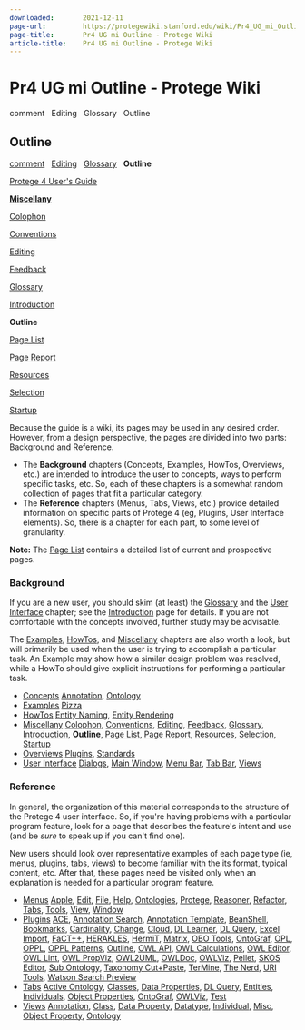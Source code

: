 ```yaml
---
downloaded:       2021-12-11
page-url:         https://protegewiki.stanford.edu/wiki/Pr4_UG_mi_Outline
page-title:       Pr4 UG mi Outline - Protege Wiki
article-title:    Pr4 UG mi Outline - Protege Wiki
---
```

# Pr4 UG mi Outline - Protege Wiki

comment  
Editing  
Glossary  
Outline
## Outline

[comment][1]   [Editing][2]   [Glossary][3]   __Outline__

[Protege 4 User's Guide][4]

[__Miscellany__][5]

[Colophon][6]

[Conventions][7]

[Editing][8]

[Feedback][9]

[Glossary][10]

[Introduction][11]

__Outline__

[Page List][12]

[Page Report][13]

[Resources][14]

[Selection][15]

[Startup][16]

Because the guide is a wiki, its pages may be used in any desired order. However, from a design perspective, the pages are divided into two parts: Background and Reference.

-   The __Background__ chapters (Concepts, Examples, HowTos, Overviews, etc.) are intended to introduce the user to concepts, ways to perform specific tasks, etc. So, each of these chapters is a somewhat random collection of pages that fit a particular category.
-   The __Reference__ chapters (Menus, Tabs, Views, etc.) provide detailed information on specific parts of Protege 4 (eg, Plugins, User Interface elements). So, there is a chapter for each part, to some level of granularity.

__Note:__ The [Page List][17] contains a detailed list of current and prospective pages.

### Background

If you are a new user, you should skim (at least) the [Glossary][18] and the [User Interface][19] chapter; see the [Introduction][20] page for details. If you are not comfortable with the concepts involved, further study may be advisable.

The [Examples][21], [HowTos][22], and [Miscellany][23] chapters are also worth a look, but will primarily be used when the user is trying to accomplish a particular task. An Example may show how a similar design problem was resolved, while a HowTo should give explicit instructions for performing a particular task.

-   [Concepts][24]
    [Annotation][25], [Ontology][26]
-   [Examples][27]
    [Pizza][28]
-   [HowTos][29]
    [Entity Naming][30], [Entity Rendering][31]
-   [Miscellany][32]
    [Colophon][33], [Conventions][34], [Editing][35], [Feedback][36], [Glossary][37], [Introduction][38], __Outline__, [Page List][39], [Page Report][40], [Resources][41], [Selection][42], [Startup][43]
-   [Overviews][44]
    [Plugins][45], [Standards][46]
-   [User Interface][47]
    [Dialogs][48], [Main Window][49], [Menu Bar][50], [Tab Bar][51], [Views][52]

### Reference

In general, the organization of this material corresponds to the structure of the Protege 4 user interface. So, if you're having problems with a particular program feature, look for a page that describes the feature's intent and use (and be *sure* to speak up if you can't find one).

New users should look over representative examples of each page type (ie, menus, plugins, tabs, views) to become familiar with the its format, typical content, etc. After that, these pages need be visited only when an explanation is needed for a particular program feature.

-   [Menus][53]
    [Apple][54], [Edit][55], [File][56], [Help][57], [Ontologies][58], [Protege][59], [Reasoner][60], [Refactor][61], [Tabs][62], [Tools][63], [View][64], [Window][65]
-   [Plugins][66]
    [ACE][67], [Annotation Search][68], [Annotation Template][69], [BeanShell][70], [Bookmarks][71], [Cardinality][72], [Change][73], [Cloud][74], [DL Learner][75], [DL Query][76], [Excel Import][77], [FaCT++][78], [HERAKLES][79], [HermiT][80], [Matrix][81], [OBO Tools][82], [OntoGraf][83], [OPL][84], [OPPL][85], [OPPL Patterns][86], [Outline][87], [OWL API][88], [OWL Calculations][89], [OWL Editor][90], [OWL Lint][91], [OWL PropViz][92], [OWL2UML][93], [OWLDoc][94], [OWLViz][95], [Pellet][96], [SKOS Editor][97], [Sub Ontology][98], [Taxonomy Cut+Paste][99], [TerMine][100], [The Nerd][101], [URI Tools][102], [Watson Search Preview][103]
-   [Tabs][104]
    [Active Ontology][105], [Classes][106], [Data Properties][107], [DL Query][108], [Entities][109], [Individuals][110], [Object Properties][111], [OntoGraf][112], [OWLViz][113], [Test][114]
-   [Views][115]
    [Annotation][116], [Class][117], [Data Property][118], [Datatype][119], [Individual][120], [Misc][121], [Object Property][122], [Ontology][123]

[1]: mailto:rdm@cfcl.com?Subject=Pr4_UG_mi_Outline%20comment
[2]: https://protegewiki.stanford.edu/wiki/Pr4_UG_mi_Editing "Pr4 UG mi Editing"
[3]: https://protegewiki.stanford.edu/wiki/Pr4_UG_mi_Glossary "Pr4 UG mi Glossary"
[4]: https://protegewiki.stanford.edu/wiki/Pr4_UG "Pr4 UG"
[5]: https://protegewiki.stanford.edu/wiki/Pr4_UG_mi "Pr4 UG mi"
[6]: https://protegewiki.stanford.edu/wiki/Pr4_UG_mi_Colophon "Pr4 UG mi Colophon"
[7]: https://protegewiki.stanford.edu/wiki/Pr4_UG_mi_Conventions "Pr4 UG mi Conventions"
[8]: https://protegewiki.stanford.edu/wiki/Pr4_UG_mi_Editing "Pr4 UG mi Editing"
[9]: https://protegewiki.stanford.edu/wiki/Pr4_UG_mi_Feedback "Pr4 UG mi Feedback"
[10]: https://protegewiki.stanford.edu/wiki/Pr4_UG_mi_Glossary "Pr4 UG mi Glossary"
[11]: https://protegewiki.stanford.edu/wiki/Pr4_UG_mi_Introduction "Pr4 UG mi Introduction"
[12]: https://protegewiki.stanford.edu/wiki/Pr4_UG_mi_Page_List "Pr4 UG mi Page List"
[13]: https://protegewiki.stanford.edu/wiki/Pr4_UG_mi_Page_Report "Pr4 UG mi Page Report"
[14]: https://protegewiki.stanford.edu/wiki/Pr4_UG_mi_Resources "Pr4 UG mi Resources"
[15]: https://protegewiki.stanford.edu/wiki/Pr4_UG_mi_Selection "Pr4 UG mi Selection"
[16]: https://protegewiki.stanford.edu/wiki/Pr4_UG_mi_Startup "Pr4 UG mi Startup"
[17]: https://protegewiki.stanford.edu/wiki/Pr4_UG_mi_Page_List "Pr4 UG mi Page List"
[18]: https://protegewiki.stanford.edu/wiki/Pr4_UG_mi_Glossary "Pr4 UG mi Glossary"
[19]: https://protegewiki.stanford.edu/wiki/Pr4_UG_ui "Pr4 UG ui"
[20]: https://protegewiki.stanford.edu/wiki/Pr4_UG_mi_Introduction "Pr4 UG mi Introduction"
[21]: https://protegewiki.stanford.edu/wiki/Pr4_UG_ex "Pr4 UG ex"
[22]: https://protegewiki.stanford.edu/wiki/Pr4_UG_h2 "Pr4 UG h2"
[23]: https://protegewiki.stanford.edu/wiki/Pr4_UG_mi "Pr4 UG mi"
[24]: https://protegewiki.stanford.edu/wiki/Pr4_UG_co "Pr4 UG co"
[25]: https://protegewiki.stanford.edu/wiki/Pr4_UG_co_Annotation "Pr4 UG co Annotation"
[26]: https://protegewiki.stanford.edu/wiki/Pr4_UG_co_Ontology "Pr4 UG co Ontology"
[27]: https://protegewiki.stanford.edu/wiki/Pr4_UG_ex "Pr4 UG ex"
[28]: https://protegewiki.stanford.edu/wiki/Pr4_UG_ex_Pizza "Pr4 UG ex Pizza"
[29]: https://protegewiki.stanford.edu/wiki/Pr4_UG_h2 "Pr4 UG h2"
[30]: https://protegewiki.stanford.edu/wiki/Pr4_UG_h2_En_Name "Pr4 UG h2 En Name"
[31]: https://protegewiki.stanford.edu/wiki/Pr4_UG_h2_En_Render "Pr4 UG h2 En Render"
[32]: https://protegewiki.stanford.edu/wiki/Pr4_UG_mi "Pr4 UG mi"
[33]: https://protegewiki.stanford.edu/wiki/Pr4_UG_mi_Colophon "Pr4 UG mi Colophon"
[34]: https://protegewiki.stanford.edu/wiki/Pr4_UG_mi_Conventions "Pr4 UG mi Conventions"
[35]: https://protegewiki.stanford.edu/wiki/Pr4_UG_mi_Editing "Pr4 UG mi Editing"
[36]: https://protegewiki.stanford.edu/wiki/Pr4_UG_mi_Feedback "Pr4 UG mi Feedback"
[37]: https://protegewiki.stanford.edu/wiki/Pr4_UG_mi_Glossary "Pr4 UG mi Glossary"
[38]: https://protegewiki.stanford.edu/wiki/Pr4_UG_mi_Introduction "Pr4 UG mi Introduction"
[39]: https://protegewiki.stanford.edu/wiki/Pr4_UG_mi_Page_List "Pr4 UG mi Page List"
[40]: https://protegewiki.stanford.edu/wiki/Pr4_UG_mi_Page_Report "Pr4 UG mi Page Report"
[41]: https://protegewiki.stanford.edu/wiki/Pr4_UG_mi_Resources "Pr4 UG mi Resources"
[42]: https://protegewiki.stanford.edu/wiki/Pr4_UG_mi_Selection "Pr4 UG mi Selection"
[43]: https://protegewiki.stanford.edu/wiki/Pr4_UG_mi_Startup "Pr4 UG mi Startup"
[44]: https://protegewiki.stanford.edu/wiki/Pr4_UG_ov "Pr4 UG ov"
[45]: https://protegewiki.stanford.edu/wiki/Pr4_UG_ov_Plugins "Pr4 UG ov Plugins"
[46]: https://protegewiki.stanford.edu/wiki/Pr4_UG_ov_Standards "Pr4 UG ov Standards"
[47]: https://protegewiki.stanford.edu/wiki/Pr4_UG_ui "Pr4 UG ui"
[48]: https://protegewiki.stanford.edu/wiki/Pr4_UG_ui_Dialogs "Pr4 UG ui Dialogs"
[49]: https://protegewiki.stanford.edu/wiki/Pr4_UG_ui_Main_Window "Pr4 UG ui Main Window"
[50]: https://protegewiki.stanford.edu/wiki/Pr4_UG_ui_Menu_Bar "Pr4 UG ui Menu Bar"
[51]: https://protegewiki.stanford.edu/wiki/Pr4_UG_ui_Tab_Bar "Pr4 UG ui Tab Bar"
[52]: https://protegewiki.stanford.edu/wiki/Pr4_UG_ui_Views "Pr4 UG ui Views"
[53]: https://protegewiki.stanford.edu/wiki/Pr4_UG_rm "Pr4 UG rm"
[54]: https://protegewiki.stanford.edu/index.php?title=Pr4_UG_rm_Apple&action=edit&redlink=1 "Pr4 UG rm Apple (page does not exist)"
[55]: https://protegewiki.stanford.edu/wiki/Pr4_UG_rm_Edit "Pr4 UG rm Edit"
[56]: https://protegewiki.stanford.edu/wiki/Pr4_UG_rm_File "Pr4 UG rm File"
[57]: https://protegewiki.stanford.edu/wiki/Pr4_UG_rm_Help "Pr4 UG rm Help"
[58]: https://protegewiki.stanford.edu/index.php?title=Pr4_UG_rm_Ontologies&action=edit&redlink=1 "Pr4 UG rm Ontologies (page does not exist)"
[59]: https://protegewiki.stanford.edu/wiki/Pr4_UG_rm_Protege "Pr4 UG rm Protege"
[60]: https://protegewiki.stanford.edu/wiki/Pr4_UG_rm_Reasoner "Pr4 UG rm Reasoner"
[61]: https://protegewiki.stanford.edu/wiki/Pr4_UG_rm_Refactor "Pr4 UG rm Refactor"
[62]: https://protegewiki.stanford.edu/index.php?title=Pr4_UG_rm_Tabs&action=edit&redlink=1 "Pr4 UG rm Tabs (page does not exist)"
[63]: https://protegewiki.stanford.edu/wiki/Pr4_UG_rm_Tools "Pr4 UG rm Tools"
[64]: https://protegewiki.stanford.edu/wiki/Pr4_UG_rm_View "Pr4 UG rm View"
[65]: https://protegewiki.stanford.edu/wiki/Pr4_UG_rm_Window "Pr4 UG rm Window"
[66]: https://protegewiki.stanford.edu/wiki/Pr4_UG_rp "Pr4 UG rp"
[67]: https://protegewiki.stanford.edu/wiki/Pr4_UG_rp_View_ACE "Pr4 UG rp View ACE"
[68]: https://protegewiki.stanford.edu/wiki/Pr4_UG_rp_View_Ann_Srch "Pr4 UG rp View Ann Srch"
[69]: https://protegewiki.stanford.edu/wiki/Pr4_UG_rp_View_Ann_Tmpl "Pr4 UG rp View Ann Tmpl"
[70]: https://protegewiki.stanford.edu/wiki/Pr4_UG_rp_View_BeanShell "Pr4 UG rp View BeanShell"
[71]: https://protegewiki.stanford.edu/wiki/Pr4_UG_rp_View_Bookmarks "Pr4 UG rp View Bookmarks"
[72]: https://protegewiki.stanford.edu/wiki/Pr4_UG_rp_View_Card "Pr4 UG rp View Card"
[73]: https://protegewiki.stanford.edu/wiki/Pr4_UG_rp_View_Change "Pr4 UG rp View Change"
[74]: https://protegewiki.stanford.edu/wiki/Pr4_UG_rp_View_Cloud "Pr4 UG rp View Cloud"
[75]: https://protegewiki.stanford.edu/wiki/Pr4_UG_rp_View_DL_Learn "Pr4 UG rp View DL Learn"
[76]: https://protegewiki.stanford.edu/wiki/Pr4_UG_rp_Tab_DL_Query "Pr4 UG rp Tab DL Query"
[77]: https://protegewiki.stanford.edu/wiki/Pr4_UG_rp_Tab_Exc_Imp "Pr4 UG rp Tab Exc Imp"
[78]: https://protegewiki.stanford.edu/wiki/Pr4_UG_rp_Reas_FaCT%2B%2B "Pr4 UG rp Reas FaCT++"
[79]: https://protegewiki.stanford.edu/wiki/Pr4_UG_rp_Tab_HERAKLES "Pr4 UG rp Tab HERAKLES"
[80]: https://protegewiki.stanford.edu/wiki/Pr4_UG_rp_Reas_HermiT "Pr4 UG rp Reas HermiT"
[81]: https://protegewiki.stanford.edu/wiki/Pr4_UG_rp_Tab_Matrix "Pr4 UG rp Tab Matrix"
[82]: https://protegewiki.stanford.edu/wiki/Pr4_UG_rp_View_OBO_Tools "Pr4 UG rp View OBO Tools"
[83]: https://protegewiki.stanford.edu/wiki/Pr4_UG_rp_Tab_OntoGraf "Pr4 UG rp Tab OntoGraf"
[84]: https://protegewiki.stanford.edu/wiki/Pr4_UG_rp_View_OPL "Pr4 UG rp View OPL"
[85]: https://protegewiki.stanford.edu/wiki/Pr4_UG_rp_Tab_OPPL "Pr4 UG rp Tab OPPL"
[86]: https://protegewiki.stanford.edu/wiki/Pr4_UG_rp_OPPL_Patterns "Pr4 UG rp OPPL Patterns"
[87]: https://protegewiki.stanford.edu/wiki/Pr4_UG_rp_View_Outline "Pr4 UG rp View Outline"
[88]: https://protegewiki.stanford.edu/wiki/Pr4_UG_rp_OWL_API "Pr4 UG rp OWL API"
[89]: https://protegewiki.stanford.edu/wiki/Pr4_UG_rp_OWL_Calculations "Pr4 UG rp OWL Calculations"
[90]: https://protegewiki.stanford.edu/wiki/Pr4_UG_rp_OWL_Editor "Pr4 UG rp OWL Editor"
[91]: https://protegewiki.stanford.edu/wiki/Pr4_UG_rp_Tab_OWL_Lint "Pr4 UG rp Tab OWL Lint"
[92]: https://protegewiki.stanford.edu/wiki/Pr4_UG_rp_Tab_OWL_PrViz "Pr4 UG rp Tab OWL PrViz"
[93]: https://protegewiki.stanford.edu/wiki/Pr4_UG_rp_View_OWL2UML "Pr4 UG rp View OWL2UML"
[94]: https://protegewiki.stanford.edu/wiki/Pr4_UG_rp_View_OWLDoc "Pr4 UG rp View OWLDoc"
[95]: https://protegewiki.stanford.edu/wiki/Pr4_UG_rp_Tab_OWLViz "Pr4 UG rp Tab OWLViz"
[96]: https://protegewiki.stanford.edu/wiki/Pr4_UG_rp_Reas_Pellet "Pr4 UG rp Reas Pellet"
[97]: https://protegewiki.stanford.edu/wiki/Pr4_UG_rp_View_SKOS_Ed "Pr4 UG rp View SKOS Ed"
[98]: https://protegewiki.stanford.edu/wiki/Pr4_UG_rp_Tab_Sub_Onto "Pr4 UG rp Tab Sub Onto"
[99]: https://protegewiki.stanford.edu/wiki/Pr4_UG_rp_View_Taxo_CaP "Pr4 UG rp View Taxo CaP"
[100]: https://protegewiki.stanford.edu/wiki/Pr4_UG_rp_View_TerMine "Pr4 UG rp View TerMine"
[101]: https://protegewiki.stanford.edu/wiki/Pr4_UG_rp_View_The_Nerd "Pr4 UG rp View The Nerd"
[102]: https://protegewiki.stanford.edu/wiki/Pr4_UG_rp_View_URI_Tools "Pr4 UG rp View URI Tools"
[103]: https://protegewiki.stanford.edu/wiki/Pr4_UG_rp_View_Watson_SP "Pr4 UG rp View Watson SP"
[104]: https://protegewiki.stanford.edu/wiki/Pr4_UG_rt "Pr4 UG rt"
[105]: https://protegewiki.stanford.edu/wiki/Pr4_UG_rt_Active_Ontology "Pr4 UG rt Active Ontology"
[106]: https://protegewiki.stanford.edu/wiki/Pr4_UG_rt_Classes "Pr4 UG rt Classes"
[107]: https://protegewiki.stanford.edu/wiki/Pr4_UG_rt_Data_Properties "Pr4 UG rt Data Properties"
[108]: https://protegewiki.stanford.edu/wiki/Pr4_UG_rt_DL_Query "Pr4 UG rt DL Query"
[109]: https://protegewiki.stanford.edu/wiki/Pr4_UG_rt_Entities "Pr4 UG rt Entities"
[110]: https://protegewiki.stanford.edu/wiki/Pr4_UG_rt_Individuals "Pr4 UG rt Individuals"
[111]: https://protegewiki.stanford.edu/wiki/Pr4_UG_rt_Object_Properties "Pr4 UG rt Object Properties"
[112]: https://protegewiki.stanford.edu/wiki/Pr4_UG_rt_OntoGraf "Pr4 UG rt OntoGraf"
[113]: https://protegewiki.stanford.edu/wiki/Pr4_UG_rt_OWLViz "Pr4 UG rt OWLViz"
[114]: https://protegewiki.stanford.edu/wiki/Pr4_UG_rt_Test "Pr4 UG rt Test"
[115]: https://protegewiki.stanford.edu/wiki/Pr4_UG_rv "Pr4 UG rv"
[116]: https://protegewiki.stanford.edu/wiki/Pr4_UG_rv_An "Pr4 UG rv An"
[117]: https://protegewiki.stanford.edu/wiki/Pr4_UG_rv_Cl "Pr4 UG rv Cl"
[118]: https://protegewiki.stanford.edu/wiki/Pr4_UG_rv_Da "Pr4 UG rv Da"
[119]: https://protegewiki.stanford.edu/wiki/Pr4_UG_rv_Dt "Pr4 UG rv Dt"
[120]: https://protegewiki.stanford.edu/wiki/Pr4_UG_rv_In "Pr4 UG rv In"
[121]: https://protegewiki.stanford.edu/wiki/Pr4_UG_rv_Mi "Pr4 UG rv Mi"
[122]: https://protegewiki.stanford.edu/wiki/Pr4_UG_rv_Ob "Pr4 UG rv Ob"
[123]: https://protegewiki.stanford.edu/wiki/Pr4_UG_rv_On "Pr4 UG rv On"

